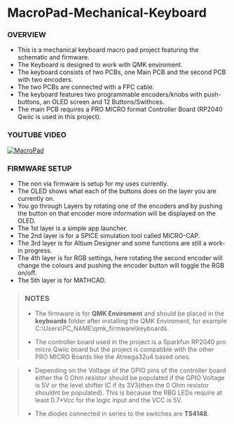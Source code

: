 # MacroPad-Mechanical-Keyboard
### OVERVIEW
 - This is a mechanical keyboard macro pad project featuring the schematic and firmware.
 - The Keyboard is designed to work with QMK enviroment.
 - The keyboard consists of two PCBs, one Main PCB and the second PCB with two encoders.
 - The two PCBs are connected with a FPC cable.
 - The keyboard features two programmable encoders/knobs with push-buttons, an OLED screen and 12 Buttons/Swithces.
 - The main PCB requires a PRO MICRO format Controller Board (RP2040 Qwiic is used in this project). 

### YOUTUBE VIDEO
[![MacroPad](https://www.youtube.com/watch?v=CmnHtQ5szXs)](https://www.youtube.com/watch?v=CmnHtQ5szXs)
### FIRMWARE SETUP

- The non via firmware is setup for my uses currently.
- The OLED shows what each of the buttons does on the layer you are currently on.
- You go through Layers by rotating one of the encoders and by pushing the button on that encoder more information will be displayed on the OLED.
- The 1st layer is a simple app launcher.
- The 2nd layer is for a SPICE simulation tool called MICRO-CAP.
- The 3rd layer is for Altium Designer and some functions are still a work-in progress.
- The 4th layer is for RGB settings, here rotating the second encoder will change the colours and pushing the encoder button will toggle the RGB on/off.
- The 5th layer is for MATHCAD.

>### NOTES 
> - The firmware is for **QMK Enviroment** and should be placed in the **keyboards** folder after installing the QMK Enviroment,
>   for example C:\Users\PC_NAME\qmk_firmware\keyboards.
>
> - The controller board used in the project is a Sparkfun RP2040 pro micro Qwiic board
>   but the project is compatible with the other PRO MICRO Boards like the Atmega32u4 based ones.

> - Depending on the Voltage of the GPIO pins of the controller board either the 0 Ohm resistor should be populated if the GPIO Voltage is 5V
>   or the level shifter IC if its 3V3(then the 0 Ohm resistor shouldnt be populated).
>   This is because the RBG LEDs require at least 0.7*Vcc for the logic input and the VCC is 5V.
>
> - The diodes connected in series to the switches are **TS4148**.
